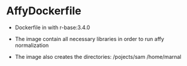 # AffyDockerfile

- Dockerfile in with r-base:3.4.0

- The image contain all necessary libraries in order to run affy normalization

- The image also creates the directories: /pojects/sam /home/marnal
